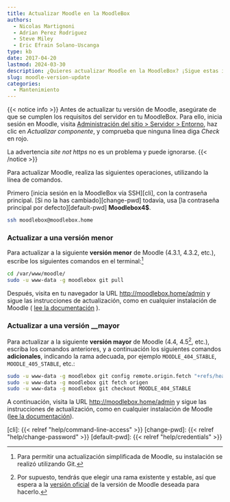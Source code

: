 ```yaml
---
title: Actualizar Moodle en la MoodleBox
authors:
  - Nicolas Martignoni
  - Adrian Perez Rodriguez
  - Steve Miley
  - Eric Efrain Solano-Uscanga
type: kb
date: 2017-04-20
lastmod: 2024-03-30
description: ¿Quieres actualizar Moodle en la MoodleBox? ¡Sigue estas instrucciones!
slug: moodle-version-update
categories:
  - Mantenimiento
---
```

{{< notice info >}}
Antes de actualizar tu versión de Moodle, asegúrate de que se cumplen los requisitos del servidor en tu MoodleBox. Para ello, inicia sesión en Moodle, visita [Administración del sitio > Servidor > Entorno](http://moodlebox.home/admin/environment.php), haz clic en _Actualizar componente_, y comprueba que ninguna línea diga _Check_ en rojo.


La advertencia _site not https_ no es un problema y puede ignorarse.
{{< /notice >}}

Para actualizar Moodle, realiza las siguientes operaciones, utilizando la línea de comandos.

Primero [inicia sesión en la MoodleBox vía SSH][cli], con la contraseña principal. [Si no la has cambiado][change-pwd] todavía, usa [la contraseña principal por defecto][default-pwd] __Moodlebox4$__.

```bash
ssh moodlebox@moodlebox.home
```

### Actualizar a una versión menor

Para actualizar a la siguiente __versión menor__ de Moodle (4.3.1, 4.3.2, etc.), escribe los siguientes comandos en el terminal:[^git]

```bash
cd /var/www/moodle/
sudo -u www-data -g moodlebox git pull
```

Después, visita en tu navegador la URL http://moodlebox.home/admin y sigue las instrucciones de actualización, como en cualquier instalación de Moodle ( [lee la documentación][update] ).

### Actualizar a una versión __mayor

Para actualizar a la siguiente __versión mayor__ de Moodle (4.4, 4.5[^future], etc.), escriba los comandos anteriores, y a continuación los siguientes comandos __adicionales__, indicando la rama adecuada, por ejemplo `MOODLE_404_STABLE`, `MOODLE_405_STABLE`, etc.:

```bash
sudo -u www-data -g moodlebox git config remote.origin.fetch "+refs/heads/*:refs/remotes/origin/*"
sudo -u www-data -g moodlebox git fetch origen
sudo -u www-data -g moodlebox git checkout MOODLE_404_STABLE
```

A continuación, visita la URL http://moodlebox.home/admin y sigue las instrucciones de actualización, como en cualquier instalación de Moodle ([lee la documentación][update]).

 [update]: https://docs.moodle.org/en/Upgrading
 [cli]: {{< relref "help/command-line-access" >}}
 [change-pwd]: {{< relref "help/change-password" >}}
 [default-pwd]: {{< relref "help/credentials" >}}

 [^git]: Para permitir una actualización simplificada de Moodle, su instalación se realizó utilizando Git.
 [^future]: Por supuesto, tendrás que elegir una rama existente y estable, así que espera a la [versión oficial](https://moodledev.io/general/releases) de la versión de Moodle deseada para hacerlo.

